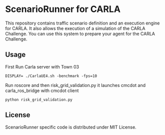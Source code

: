 ScenarioRunner for CARLA
========================
This repository contains traffic scenario definition and an execution engine
for CARLA. It also allows  the execution of a simulation of the CARLA Challenge.
You can use this system to prepare your agent for the CARLA Challenge.

Usage
----------
First Run Carla server with Town 03
````
DISPLAY= ./CarlaUE4.sh -benchmark -fps=10
````

Run roscore and then risk_grid_validation.py it launches cmcdot and carla_ros_bridge with cmcdot client 
```
python risk_grid_validation.py
```


License
-------

ScenarioRunner specific code is distributed under MIT License.

